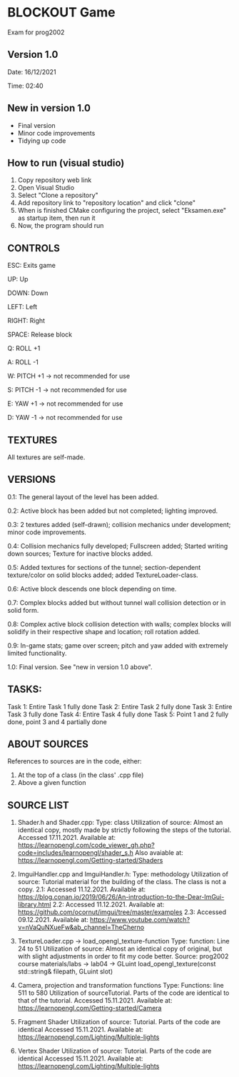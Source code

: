 # BLOCKOUT Game
Exam for prog2002

## Version 1.0

Date: 16/12/2021

Time: 02:40

## New in version 1.0
* Final version
* Minor code improvements
* Tidying up code


## How to run (visual studio)
1. Copy repository web link
2. Open Visual Studio
3. Select "Clone a repository"
4. Add repository link to "repository location" and click "clone"
5. When is finished CMake configuring the project, select "Eksamen.exe" as
   startup item, then run it
6. Now, the program should run



## CONTROLS
ESC: Exits game

UP: Up

DOWN: Down

LEFT: Left

RIGHT: Right

SPACE: Release block

Q: ROLL +1

A: ROLL -1

W: PITCH +1 -> not recommended for use

S: PITCH -1 -> not recommended for use

E: YAW +1 -> not recommended for use

D: YAW -1 -> not recommended for use


## TEXTURES
All textures are self-made.



## VERSIONS
0.1: The general layout of the level has been added. 

0.2: Active block has been added but not completed; lighting improved.

0.3: 2 textures added (self-drawn); collision mechanics under development; minor code improvements.

0.4: Collision mechanics fully developed; Fullscreen added; Started writing down sources; 
Texture for inactive blocks added.

0.5: Added textures for sections of the tunnel; section-dependent texture/color on solid blocks added; 
added TextureLoader-class.

0.6: Active block descends one block depending on time.

0.7: Complex blocks added but without tunnel wall collision detection or in solid form.

0.8: Complex active block collision detection with walls; complex blocks will solidify in their respective shape 
and location; roll rotation added.

0.9: In-game stats; game over screen; pitch and yaw added with extremely limited functionality.

1.0: Final version. See "new in version 1.0 above".

## TASKS: 
Task 1: Entire Task 1 fully done
Task 2: Entire Task 2 fully done
Task 3: Entire Task 3 fully done
Task 4: Entire Task 4 fully done
Task 5: Point 1 and 2 fully done, point 3 and 4 partially done

## ABOUT SOURCES
References to sources are in the code, either:
1. At the top of a class (in the class' .cpp file)
2. Above a given function 



## SOURCE LIST
1. Shader.h and Shader.cpp: 
Type: class
Utilization of source: Almost an identical copy, mostly made by strictly following the steps of the tutorial.
Accessed 17.11.2021. Available at: https://learnopengl.com/code_viewer_gh.php?code=includes/learnopengl/shader_s.h 
Also avaiable at: https://learnopengl.com/Getting-started/Shaders

2. ImguiHandler.cpp and ImguiHandler.h:
Type: methodology
Utilization of source: Tutorial material for the building of the class. The class is not a copy.
2.1: Accessed 11.12.2021. Available at: https://blog.conan.io/2019/06/26/An-introduction-to-the-Dear-ImGui-library.html
2.2: Accessed 11.12.2021. Available at: https://github.com/ocornut/imgui/tree/master/examples
2.3: Accessed 09.12.2021. Available at: https://www.youtube.com/watch?v=nVaQuNXueFw&ab_channel=TheCherno

3. TextureLoader.cpp -> load_opengl_texture-function
Type: function: Line 24 to 51
Utilization of source: Almost an identical copy of original, but with slight adjustments in order
to fit my code better.
Source: prog2002 course materials/labs -> lab04 -> GLuint load_opengl_texture(const std::string& filepath, GLuint slot)

4. Camera, projection and transformation functions
Type: Functions: line 511 to 580
Utilization of sourceTutorial. Parts of the code are identical to that of the tutorial.
Accessed 15.11.2021. Available at: https://learnopengl.com/Getting-started/Camera

5. Fragment Shader
Utilization of source: Tutorial. Parts of the code are identical
Accessed 15.11.2021. Available at: https://learnopengl.com/Lighting/Multiple-lights

6. Vertex Shader 
Utilization of source: Tutorial. Parts of the code are identical
Accessed 15.11.2021. Available at: https://learnopengl.com/Lighting/Multiple-lights